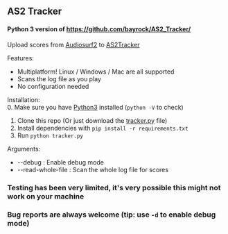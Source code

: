 ## AS2 Tracker
#### Python 3 version of https://github.com/bayrock/AS2_Tracker/

Upload scores from [Audiosurf2](http://store.steampowered.com/app/235800/) to [AS2Tracker](http://as2tracker.com)

Features:
- Multiplatform! Linux / Windows / Mac are all supported
- Scans the log file as you play
- No configuration needed

Installation:  
0. Make sure you have [Python3](https://www.python.org/downloads/) installed (`python -V` to check)  
1. Clone this repo (Or just download the [tracker.py](https://raw.githubusercontent.com/kacgal/AS2_Tracker_Python/master/tracker.py) file)  
2. Install dependencies with `pip install -r requirements.txt`  
3. Run `python tracker.py`  

Arguments:
- --debug : Enable debug mode
- --read-whole-file : Scan the whole log file for scores

### Testing has been very limited, it's very possible this might not work on your machine
### Bug reports are always welcome (tip: use `-d` to enable debug mode)
